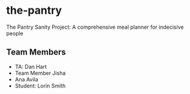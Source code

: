 # the-pantry
The Pantry Sanity Project: A comprehensive meal planner for indecisive people

## Team Members
- TA: Dan Hart
- Team Member Jisha
- Ana Avila
- Student: Lorin Smith
